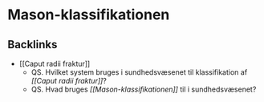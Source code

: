 # Mason-klassifikationen

## Backlinks
* [[Caput radii fraktur]]
	* QS. Hvilket system bruges i sundhedsvæsenet til klassifikation af *[[Caput radii fraktur]]*? 
	* QS. Hvad bruges *[[Mason-klassifikationen]]* til i sundhedsvæsenet?

<!-- {BearID:8EFFCFCB-8347-4624-BFE2-D723AB1D8542-6820-000013E7854D1975} -->
